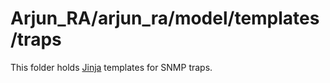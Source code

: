 # Arjun_RA/arjun_ra/model/templates/traps

This folder holds [Jinja](http://jinja.pocoo.org/) templates for SNMP traps.